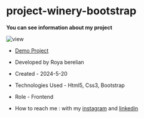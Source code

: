 # project-winery-bootstrap

**You can see information about my project**

![view](https://user-images.githubusercontent.com/119683211/207164603-bbec3fc4-c7fc-4b1d-958e-5f5fed61f6bb.jpg)

- [Demo Project](https://royaberelian.github.io/project-winery-bootstrap/)

- Developed by Roya berelian

- Created - 2024-5-20

- Technologies Used - Html5, Css3, Bootstrap

- Role - Frontend

- How to reach me : with my [instagram](https://www.instagram.com/berelian.web) and [linkedin](https://www.linkedin.com/in/RoyaBerelian)
